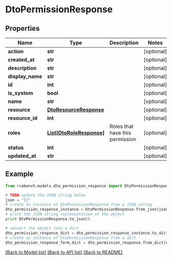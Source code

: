 # DtoPermissionResponse


## Properties

Name | Type | Description | Notes
------------ | ------------- | ------------- | -------------
**action** | **str** |  | [optional] 
**created_at** | **str** |  | [optional] 
**description** | **str** |  | [optional] 
**display_name** | **str** |  | [optional] 
**id** | **int** |  | [optional] 
**is_system** | **bool** |  | [optional] 
**name** | **str** |  | [optional] 
**resource** | [**DtoResourceResponse**](DtoResourceResponse.md) |  | [optional] 
**resource_id** | **int** |  | [optional] 
**roles** | [**List[DtoRoleResponse]**](DtoRoleResponse.md) | Roles that have this permission | [optional] 
**status** | **int** |  | [optional] 
**updated_at** | **str** |  | [optional] 

## Example

```python
from rcabench.models.dto_permission_response import DtoPermissionResponse

# TODO update the JSON string below
json = "{}"
# create an instance of DtoPermissionResponse from a JSON string
dto_permission_response_instance = DtoPermissionResponse.from_json(json)
# print the JSON string representation of the object
print DtoPermissionResponse.to_json()

# convert the object into a dict
dto_permission_response_dict = dto_permission_response_instance.to_dict()
# create an instance of DtoPermissionResponse from a dict
dto_permission_response_form_dict = dto_permission_response.from_dict(dto_permission_response_dict)
```
[[Back to Model list]](../README.md#documentation-for-models) [[Back to API list]](../README.md#documentation-for-api-endpoints) [[Back to README]](../README.md)



